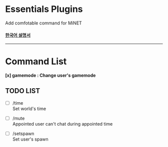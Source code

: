 Essentials Plugins
========

Add comfotable command for MiNET

#### [한국어 설명서](https://github.com/PIEA/Essentials/blob/master/README_kor.md#essentials)


----------

Command List
======
__[x] gamemode : Change user's gamemode__

TODO LIST
--
- [ ] /time
<br>Set world's time

- [ ] /mute
<br>Appointed user can't chat during appointed time

- [ ] /setspawn
<br>Set user's spawn
